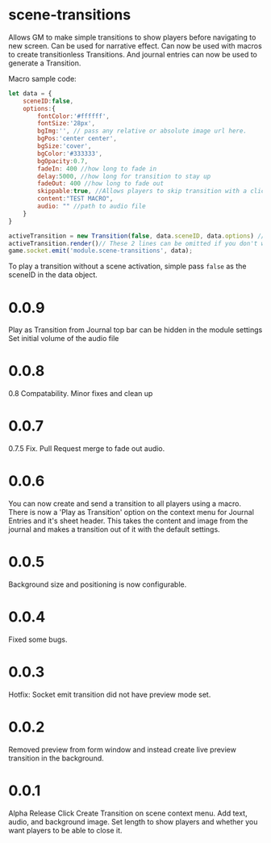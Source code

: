 # scene-transitions
Allows GM to make simple transitions to show players before navigating to new screen. Can be used for narrative effect. Can now be used with macros to create transitionless Transitions. And journal entries can now be used to generate a Transition.

Macro sample code:

```javascript
let data = {
	sceneID:false,
	options:{
		fontColor:'#ffffff',
		fontSize:'28px',
		bgImg:'', // pass any relative or absolute image url here.
		bgPos:'center center',
		bgSize:'cover',
		bgColor:'#333333',
		bgOpacity:0.7,
		fadeIn: 400 //how long to fade in
		delay:5000, //how long for transition to stay up
		fadeOut: 400 //how long to fade out
		skippable:true, //Allows players to skip transition with a click before delay runs out.
		content:"TEST MACRO",
		audio: "" //path to audio file
	}
}

activeTransition = new Transition(false, data.sceneID, data.options) //
activeTransition.render()// These 2 lines can be omitted if you don't want to personally see the transition.
game.socket.emit('module.scene-transitions', data);
```
To play a transition without a scene activation, simple pass `false` as the sceneID in the data object.

# 0.0.9
Play as Transition from Journal top bar can be hidden in the module settings  
Set initial volume of the audio file

# 0.0.8
0.8 Compatability. Minor fixes and clean up

# 0.0.7
0.7.5 Fix. Pull Request merge to fade out audio.

# 0.0.6
You can now create and send a transition to all players using a macro. There is now a 'Play as Transition' option on the context menu for Journal Entries and it's sheet header. This takes the content and image from the journal and makes a transition out of it with the default settings.

# 0.0.5
Background size and positioning is now configurable.

# 0.0.4
Fixed some bugs.

# 0.0.3
Hotfix: Socket emit transition did not have preview mode set.

# 0.0.2
Removed preview from form window and instead create live preview transition in the background.

# 0.0.1
Alpha Release
Click Create Transition on scene context menu. Add text, audio, and background image. Set length to show players and whether you want players to be able to close it.
